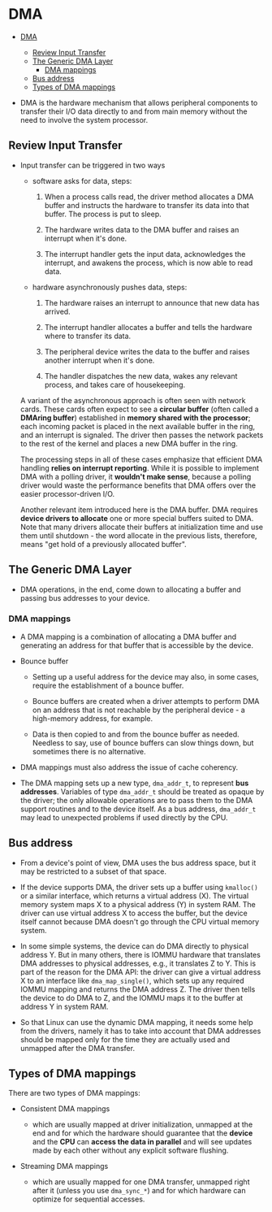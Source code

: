 # DMA

- [DMA](#dma)
  - [Review Input Transfer](#review-input-transfer)
  - [The Generic DMA Layer](#the-generic-dma-layer)
    - [DMA mappings](#dma-mappings)
  - [Bus address](#bus-address)
  - [Types of DMA mappings](#types-of-dma-mappings)

- DMA is the hardware mechanism that allows peripheral components to transfer their I/O data directly to and from main memory without the need to involve the system processor.

## Review Input Transfer

- Input transfer can be triggered in two ways

  - software asks for data, steps:

    1. When a process calls read, the driver method allocates a DMA buffer and instructs the hardware to transfer its data into that buffer. The process is put to sleep.

    2. The hardware writes data to the DMA buffer and raises an interrupt when it's done.

    3. The interrupt handler gets the input data, acknowledges the interrupt, and awakens the process, which is now able to read data.

  - hardware asynchronously pushes data, steps:

    1. The hardware raises an interrupt to announce that new data has arrived.

    2. The interrupt handler allocates a buffer and tells the hardware where to transfer its data.

    3. The peripheral device writes the data to the buffer and raises another interrupt when it's done.

    4. The handler dispatches the new data, wakes any relevant process, and takes care of housekeeping.

  A variant of the asynchronous approach is often seen with network cards. These cards often expect to see a **circular buffer** (often called a **DMAring buffer**) established in **memory shared with the processor**; each incoming packet is placed in the next available buffer in the ring, and an interrupt is signaled. The driver then passes the network packets to the rest of the kernel and places a new DMA buffer in the ring.

  The processing steps in all of these cases emphasize that efficient DMA handling **relies on interrupt reporting**. While it is possible to implement DMA with a polling driver, it **wouldn't make sense**, because a polling driver would waste the performance benefits that DMA offers over the easier processor-driven I/O.

  Another relevant item introduced here is the DMA buffer. DMA requires **device drivers to allocate** one or more special buffers suited to DMA. Note that many drivers allocate their buffers at initialization time and use them until shutdown - the word allocate in the previous lists, therefore, means "get hold of a previously allocated buffer".

## The Generic DMA Layer

- DMA operations, in the end, come down to allocating a buffer and passing bus addresses to your device.

### DMA mappings

- A DMA mapping is a combination of allocating a DMA buffer and generating an address for that buffer that is accessible by the device.

- Bounce buffer

  - Setting up a useful address for the device may also, in some cases, require the establishment of a bounce buffer.

  - Bounce buffers are created when a driver attempts to perform DMA on an address that is not reachable by the peripheral device - a high-memory address, for example.

  - Data is then copied to and from the bounce buffer as needed. Needless to say, use of bounce buffers can slow things down, but sometimes there is no alternative.

- DMA mappings must also address the issue of cache coherency.

- The DMA mapping sets up a new type, `dma_addr_t`, to represent **bus addresses**. Variables of type `dma_addr_t` should be treated as opaque by the driver; the only allowable operations are to pass them to the DMA support routines and to the device itself. As a bus address, `dma_addr_t` may lead to unexpected problems if used directly by the CPU.

## Bus address

- From a device's point of view, DMA uses the bus address space, but it may be restricted to a subset of that space.

- If the device supports DMA, the driver sets up a buffer using `kmalloc()` or a similar interface, which returns a virtual address (X). The virtual memory system maps X to a physical address (Y) in system RAM. The driver can use virtual address X to access the buffer, but the device itself cannot because DMA doesn't go through the CPU virtual memory system.

- In some simple systems, the device can do DMA directly to physical address Y.  But in many others, there is IOMMU hardware that translates DMA addresses to physical addresses, e.g., it translates Z to Y. This is part of the reason for the DMA API: the driver can give a virtual address X to an interface like `dma_map_single()`, which sets up any required IOMMU mapping and returns the DMA address Z. The driver then tells the device to do DMA to Z, and the IOMMU maps it to the buffer at address Y in system RAM.

- So that Linux can use the dynamic DMA mapping, it needs some help from the drivers, namely it has to take into account that DMA addresses should be mapped only for the time they are actually used and unmapped after the DMA transfer.

## Types of DMA mappings

There are two types of DMA mappings:

- Consistent DMA mappings

  - which are usually mapped at driver initialization, unmapped at the end and for which the hardware should guarantee that the **device** and the **CPU** can **access the data in parallel** and will see updates made by each other without any explicit software flushing.

- Streaming DMA mappings

  - which are usually mapped for one DMA transfer, unmapped right after it (unless you use `dma_sync_*`) and for which hardware can optimize for sequential accesses.




